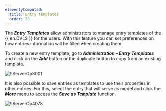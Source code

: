 ```yaml
---
eleventyComputed:
  title: Entry templates
  order: 20
---
```

The ***Entry Templates*** allow administrators to manage entry templates of the {{ en.DVLS }} for the users. With this feature you can set preferences on how entries information will be filled when creating them.

To create a new entry template, go to ***Administration – Entry Templates*** and click on the ***Add*** button or the duplicate button to copy from an existing template.

![!!ServerOp8001](https://cdnweb.devolutions.net/docs/docs_en_server_ServerOp8001.png)

It is also possible to save entries as templates to use their properties in other entries. For this, select the entry that will serve as model and click the ***More*** menu to access the ***Save as Template*** function.

![!!ServerOp4078](https://cdnweb.devolutions.net/docs/docs_en_server_ServerOp4078.png)

